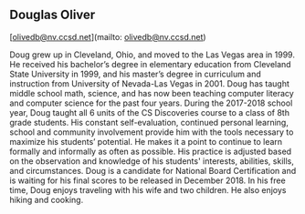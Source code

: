 ## Douglas Oliver

[olivedb@nv.ccsd.net](mailto: olivedb@nv.ccsd.net)

Doug grew up in Cleveland, Ohio, and moved to the Las Vegas area in 1999. He received his bachelor’s degree in elementary education from Cleveland State University in 1999, and his master’s degree in curriculum and instruction from University of Nevada-Las Vegas in 2001. Doug has taught middle school math, science, and has now been teaching computer literacy and computer science for the past four years.  During the 2017-2018 school year, Doug taught all 6 units of the CS Discoveries course to a class of 8th grade students.  His constant self-evaluation, continued personal learning, school and community involvement provide him with the tools necessary to maximize his students’ potential. He makes it a point to continue to learn formally and informally as often as possible. His practice is adjusted based on the observation and knowledge of his students' interests, abilities, skills, and circumstances. Doug is a candidate for National Board Certification and is waiting for his final scores to be released in December 2018. In his free time, Doug enjoys traveling with his wife and two children. He also enjoys hiking and cooking.
